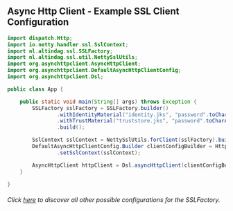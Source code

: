 ## Async Http Client - Example SSL Client Configuration

```java
import dispatch.Http;
import io.netty.handler.ssl.SslContext;
import nl.altindag.ssl.SSLFactory;
import nl.altindag.ssl.util.NettySslUtils;
import org.asynchttpclient.AsyncHttpClient;
import org.asynchttpclient.DefaultAsyncHttpClientConfig;
import org.asynchttpclient.Dsl;

public class App {

    public static void main(String[] args) throws Exception {
        SSLFactory sslFactory = SSLFactory.builder()
                .withIdentityMaterial("identity.jks", "password".toCharArray())
                .withTrustMaterial("truststore.jks", "password".toCharArray())
                .build();

        SslContext sslContext = NettySslUtils.forClient(sslFactory).build();
        DefaultAsyncHttpClientConfig.Builder clientConfigBuilder = Http.defaultClientBuilder()
                .setSslContext(sslContext);

        AsyncHttpClient httpClient = Dsl.asyncHttpClient(clientConfigBuilder);
    }

}
```
###### Click [here](../usage.html) to discover all other possible configurations for the SSLFactory.
